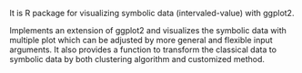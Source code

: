 It is R package for visualizing symbolic data (intervaled-value) with ggplot2.

Implements an extension of ggplot2 and visualizes the symbolic
data with multiple plot which can be adjusted by more general and flexible input arguments.
It also provides a function to transform the classical data to symbolic data by both clustering
algorithm and customized method.
